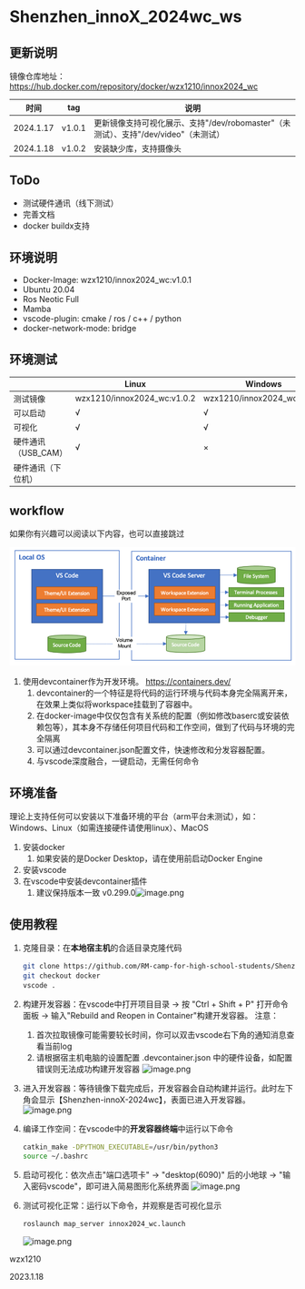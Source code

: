 # Shenzhen_innoX_2024wc_ws

## 更新说明

镜像仓库地址：https://hub.docker.com/repository/docker/wzx1210/innox2024_wc

| 时间 | tag | 说明 |
| --------- | ------ | ------------------------------------------------------------------------- |
| 2024.1.17 | v1.0.1 | 更新镜像支持可视化展示、支持"/dev/robomaster"（未测试）、支持"/dev/video"（未测试）|
| 2024.1.18 | v1.0.2 | 安装缺少库，支持摄像头 |

## ToDo

- 测试硬件通讯（线下测试）
- 完善文档
- docker buildx支持

## 环境说明

- Docker-Image: wzx1210/innox2024_wc:v1.0.1
- Ubuntu 20.04
- Ros Neotic Full
- Mamba
- vscode-plugin: cmake / ros / c++ / python
- docker-network-mode: bridge

## 环境测试

|          | Linux | Windows                     | PI | Macos |
| -------- | ----- | --------------------------- | -- | ----- |
| 测试镜像 | wzx1210/innox2024_wc:v1.0.2      | wzx1210/innox2024_wc:v1.0.1 |    |       |
| 可以启动 | √    | √                          |    |       |
| 可视化   | √     | √                          |    |       |
| 硬件通讯（USB_CAM） | √     | ×                          |    |       |
| 硬件通讯（下位机） |       |                           |    |       |

## workflow

如果你有兴趣可以阅读以下内容，也可以直接跳过

![Alt text](.config_res/docs/image.png)

1. 使用devcontainer作为开发环境。 https://containers.dev/
   1. devcontainer的一个特征是将代码的运行环境与代码本身完全隔离开来，在效果上类似将workspace挂载到了容器中。
   2. 在docker-image中仅仅包含有关系统的配置（例如修改baserc或安装依赖包等），其本身不存储任何项目代码和工作空间，做到了代码与环境的完全隔离
   3. 可以通过devcontainer.json配置文件，快速修改和分发容器配置。
   4. 与vscode深度融合，一键启动，无需任何命令

## 环境准备

理论上支持任何可以安装以下准备环境的平台（arm平台未测试），如：Windows、Linux（如需连接硬件请使用linux）、MacOS

1. 安装docker
   1. 如果安装的是Docker Desktop，请在使用前启动Docker Engine
2. 安装vscode
3. 在vscode中安装devcontainer插件
   1. 建议保持版本一致 v0.299.0![image.png](https://cdn.nlark.com/yuque/0/2024/png/34306602/1705432899215-ce85fd14-8fca-469b-a669-61271b1e4ba2.png#averageHue=%232d3c47&clientId=ud3494556-2b48-4&from=paste&height=170&id=u74ceae26&originHeight=213&originWidth=1147&originalType=binary&ratio=1.25&rotation=0&showTitle=false&size=36225&status=done&style=none&taskId=uc9dc4c6a-b87d-4d22-b69b-89bd0cb0ba5&title=&width=917.6)

## 使用教程

1. 克隆目录：在**本地宿主机**的合适目录克隆代码

   ```bash
   git clone https://github.com/RM-camp-for-high-school-students/Shenzhen_innoX_2024wc_ws.git
   git checkout docker
   vscode .
   ```
2. 构建开发容器：在vscode中打开项目目录  -> 按 "Ctrl + Shift + P" 打开命令面板 -> 输入"Rebuild and Reopen in Container"构建开发容器。
   注意：
      1. 首次拉取镜像可能需要较长时间，你可以双击vscode右下角的通知消息查看当前log
      2. 请根据宿主机电脑的设置配置 .devcontainer.json 中的硬件设备，如配置错误则无法成功构建开发容器
   ![image.png](https://cdn.nlark.com/yuque/0/2024/png/34306602/1705433073032-015bca1c-9f9c-45db-b712-2552946ef5bc.png#averageHue=%233d474c&clientId=ud3494556-2b48-4&from=paste&height=172&id=u764cce2d&originHeight=215&originWidth=787&originalType=binary&ratio=1.25&rotation=0&showTitle=false&size=24361&status=done&style=none&taskId=uf427a904-ffa2-4792-aa1d-38cf0dc7b3c&title=&width=629.6)
3. 进入开发容器：等待镜像下载完成后，开发容器会自动构建并运行。此时左下角会显示【Shenzhen-innoX-2024wc】，表面已进入开发容器。
   ![image.png](https://cdn.nlark.com/yuque/0/2024/png/34306602/1705433378463-56672b9f-a39c-4708-8195-0eaad32a7b3b.png#averageHue=%232a3439&clientId=ud3494556-2b48-4&from=paste&height=1103&id=u9ed6cd66&originHeight=1379&originWidth=2559&originalType=binary&ratio=1.25&rotation=0&showTitle=false&size=173488&status=done&style=none&taskId=uaea158e0-808e-46ab-940e-df233a96143&title=&width=2047.2)
4. 编译工作空间：在vscode中的**开发容器终端**中运行以下命令

   ```bash
   catkin_make -DPYTHON_EXECUTABLE=/usr/bin/python3
   source ~/.bashrc
   ```
5. 启动可视化：依次点击"端口选项卡" -> "desktop(6090)" 后的小地球 -> "输入密码vscode"，即可进入简易图形化系统界面
   ![image.png](https://cdn.nlark.com/yuque/0/2024/png/34306602/1705433966347-c61b7500-2497-42a6-8b7f-c686783ee7de.png#averageHue=%23cabe6d&clientId=ud3494556-2b48-4&from=paste&height=1058&id=u7a6487fb&originHeight=1322&originWidth=2214&originalType=binary&ratio=1.25&rotation=0&showTitle=false&size=102976&status=done&style=none&taskId=ucad6be92-51cc-458a-91f3-20510ab3603&title=&width=1771.2)
6. 测试可视化正常：运行以下命令，并观察是否可视化显示

   ```bash
   roslaunch map_server innox2024_wc.launch
   ```
   ![image.png](https://cdn.nlark.com/yuque/0/2024/png/34306602/1705434362352-925ec0bd-fb54-4fea-acaf-ee49c048df30.png#averageHue=%233b474f&clientId=ud3494556-2b48-4&from=paste&height=452&id=u6ea22e98&originHeight=1303&originWidth=2063&originalType=binary&ratio=1.25&rotation=0&showTitle=false&size=392216&status=done&style=none&taskId=uac21f97e-badc-4817-a729-c1d085647e8&title=&width=715)

wzx1210

2023.1.18